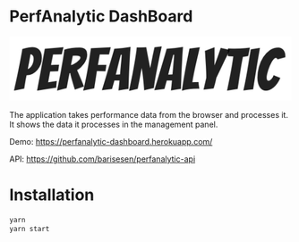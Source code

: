 # PerfAnalytic DashBoard
<p align="center"><a href="#" target="_blank" rel="noopener noreferrer">
<img width="550" src="https://github.com/barisesen/perfanalytic-api/raw/master/doc/logo.png"></a></p>

The application takes performance data from the browser and processes it. It shows the data it processes in the management panel.

Demo: https://perfanalytic-dashboard.herokuapp.com/

API: https://github.com/barisesen/perfanalytic-api

# Installation
```
yarn
yarn start
```